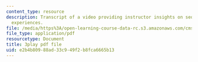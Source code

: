 ```yaml
---
content_type: resource
description: Transcript of a video providing instructor insights on sequencing learning
  experiences.
file: /media/https%3A/open-learning-course-data-rc.s3.amazonaws.com/cms-611j-creating-video-games-fall-2014/e2b4b80988ad33c949f2b8fca6665b13_lyR4HQ01nos.pdf
file_type: application/pdf
resourcetype: Document
title: 3play pdf file
uid: e2b4b809-88ad-33c9-49f2-b8fca6665b13
---
```

